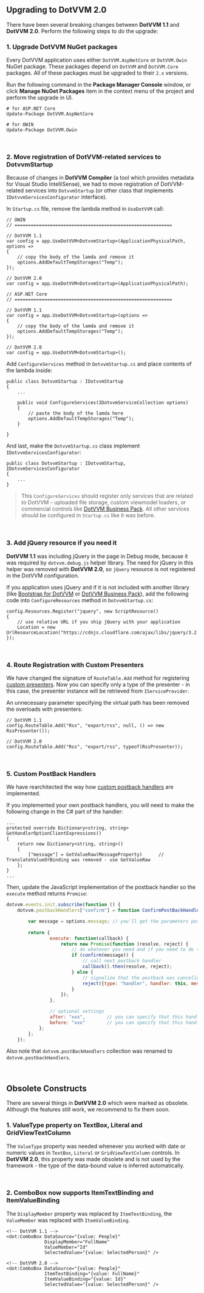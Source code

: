 ## Upgrading to DotVVM 2.0

There have been several breaking changes between **DotVVM 1.1** and **DotVVM 2.0**. Perform the following steps to do the upgrade:

### 1. Upgrade DotVVM NuGet packages

Every DotVVM application uses either `DotVVM.AspNetCore` or `DotVVM.Owin` NuGet package. These packages depend on `DotVVM` and `DotVVM.Core` packages.
All of these packages must be upgraded to their `2.x` versions. 

Run the following command in the __Package Manager Console__ window, or click __Manage NuGet Packages__ item in the context menu of the project and perform the upgrade in UI.

```
# for ASP.NET Core
Update-Package DotVVM.AspNetCore

# for OWIN
Update-Package DotVVM.Owin
```

<br />

### 2. Move registration of DotVVM-related services to DotvvmStartup

Because of changes in __DotVVM Compiler__ (a tool which provides metadata for Visual Studio IntelliSense), we had to move registration of DotVVM-related services into `DotvvmStartup` (or other class that implements `IDotvvmServicesConfigurator` interface).

In `Startup.cs` file, remove the lambda method in `UseDotVVM` call:

```CSHARP
// OWIN
// ==========================================================

// DotVVM 1.1
var config = app.UseDotVVM<DotvvmStartup>(ApplicationPhysicalPath, options => 
{
    // copy the body of the lamda and remove it
    options.AddDefaultTempStorages("Temp");
});

// DotVVM 2.0
var config = app.UseDotVVM<DotvvmStartup>(ApplicationPhysicalPath);
```

```CSHARP
// ASP.NET Core
// ==========================================================

// DotVVM 1.1
var config = app.UseDotVVM<DotvvmStartup>(options => 
{
    // copy the body of the lamda and remove it
    options.AddDefaultTempStorages("Temp");
});

// DotVVM 2.0
var config = app.UseDotVVM<DotvvmStartup>();
```

Add `ConfigureServices` method in `DotvvmStartup.cs` and place contents of the lambda inside:

```CSHARP
public class DotvvmStartup : IDotvvmStartup
{
    ...

    public void ConfigureServices(IDotvvmServiceCollection options)
    {
        // paste the body of the lamda here
        options.AddDefaultTempStorages("Temp");
    }

}
```

And last, make the `DotvvmStartup.cs` class implement `IDotvvmServicesConfigurator`:

```CSHARP
public class DotvvmStartup : IDotvvmStartup, IDotvvmServicesConfigurator
{
    ...
}
```

> This `ConfigureServices` should register only services that are related to DotVVM - uploaded file storage, custom viewmodel loaders, or commercial controls like [DotVVM Business Pack](/docs/tutorials/commercial-business-pack-install/{branch}). All other services should be configured in `Startup.cs` like it was before.

<br />

### 3. Add jQuery resource if you need it

**DotVVM 1.1** was including jQuery in the page in Debug mode, because it was required by `dotvvm.debug.js` helper library. The need for jQuery in this helper was removed with **DotVVM 2.0**, so `jQuery` resource is not registered in the DotVVM configuration.

If you application uses jQuery and if it is not included with another library (like [Bootstrap for DotVVM](/docs/tutorials/commercial-bootstrap-for-dotvvm/{branch}) or [DotVVM Business Pack](/docs/tutorials/commercial-business-pack-install/{branch})), add the following code into `ConfigureResources` method in `DotvvmStartup.cs`:

```CSHARP
config.Resources.Register("jquery", new ScriptResource()
{
    // use relative URL if you ship jQuery with your application
    Location = new UrlResourceLocation("https://cdnjs.cloudflare.com/ajax/libs/jquery/3.2.1/jquery.min.js")
});
```

<br />

### 4. Route Registration with Custom Presenters

We have changed the signature of `RouteTable.Add` method for registering [custom presenters](/docs/tutorials/advanced-custom-presenters/{branch}). Now you can specify only a type of the presenter - in this case, the presenter instance will be retrieved from `IServiceProvider`. 

An unnecessary parameter specifying the virtual path has been removed the overloads with presenters:

```CSHARP
// DotVVM 1.1
config.RouteTable.Add("Rss", "export/rss", null, () => new RssPresenter());

// DotVVM 2.0
config.RouteTable.Add("Rss", "export/rss", typeof(RssPresenter));
```

<br />

### 5. Custom PostBack Handlers

We have rearchitected the way how [custom postback handlers](/docs/tutorials/control-development-creating-custom-postback-handlers/{branch}) are implemented. 

If you implemented your own postback handlers, you will need to make the following change in the C# part of the handler:

```CSHARP
...
protected override Dictionary<string, string> GetHandlerOptionClientExpressions()
{
    return new Dictionary<string, string>()
    {
        ["message"] = GetValueRaw(MessageProperty)      // TranslateValueOrBinding was removed - use GetValueRaw
    };
}
...
```

Then, update the JavaScript implementation of the postback handler so the `execute` method returns `Promise`:

```JAVASCRIPT
dotvvm.events.init.subscribe(function () {
    dotvvm.postbackHandlers["confirm"] = function ConfirmPostBackHandler(options) {

        var message = options.message; // you'll get the parameters passed to the handler in the options object
        
        return {
                execute: function(callback) {
                    return new Promise(function (resolve, reject) {
                        // do whatever you need and if you need to do the postback, invoke the 'callback()' function
                        if (confirm(message)) {
                            // call next postback handler
                            callback().then(resolve, reject);
                        } else {
                            // signalize that the postback was cancelled
                            reject({type: "handler", handler: this, message: "The postback was aborted by user."});
                        }
                    });
                },

                // optional settings
                after: "xxx",        // you can specify that this handler should be launched after some other handler
                before: "xxx"        // you can specify that this handler should be launched before some other handler
            };
        };
    });
```

Also note that `dotvvm.postBackHandlers` collection was renamed to `dotvvm.postbackHandlers`. 

<br />

## Obsolete Constructs

There are several things in **DotVVM 2.0** which were marked as obsolete. Although the features still work, we recommend to fix them soon.

### 1. ValueType property on TextBox, Literal and GridViewTextColumn

The `ValueType` property was needed whenever you worked with date or numeric values in `TextBox`, `Literal` or `GridViewTextColumn` controls. In **DotVVM 2.0**, this property was made obsolete and is not used by the framework - the type of the data-bound value is inferred automatically.

<br />

### 2. ComboBox now supports ItemTextBinding and ItemValueBinding

The `DisplayMember` property was replaced by `ItemTextBinding`, the `ValueMember` was replaced with `ItemValueBinding`.

```CSHARP
<!-- DotVVM 1.1 -->
<dot:ComboBox DataSource="{value: People}" 
              DisplayMember="FullName" 
              ValueMember="Id" 
              SelectedValue="{value: SelectedPerson}" />

<!-- DotVVM 2.0 -->
<dot:ComboBox DataSource="{value: People}" 
              ItemTextBinding="{value: FullName}" 
              ItemValueBinding="{value: Id}" 
              SelectedValue="{value: SelectedPerson}" />
```